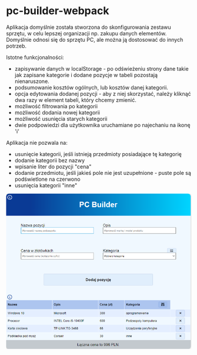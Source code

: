 # pc-builder-webpack

Aplikacja domyślnie została stworzona do skonfigurowania zestawu sprzętu, w celu lepszej organizacji np. zakupu danych elementów.
Domyślnie odnosi się do sprzętu PC, ale można ją dostosować do innych potrzeb.

Istotne funkcjonalności:
- zapisywanie danych w localStorage - po odświeżeniu strony dane takie jak zapisane kategorie i dodane pozycje w tabeli pozostają nienaruszone.
- podsumowanie kosztów ogólnych, lub kosztów danej kategorii.
- opcja edytowania dodanej pozycji - aby z niej skorzystać, należy kliknąć dwa razy w element tabeli, który chcemy zmienić.
- możliwość filtrowania po kategorii
- możliwość dodania nowej kategorii
- możliwość usunięcia starych kategorii
- dwie podpowiedzi dla użytkownika uruchamiane po najechaniu na ikonę 'i'


Aplikacja nie pozwala na:
- usunięcie kategorii, jeśli istnieją przedmioty posiadające tę kategorię
- dodanie kategorii bez nazwy
- wpisanie liter do pozycji "cena"
- dodanie przedmiotu, jeśli jakieś pole nie jest uzupełnione - puste pole są podświetlone na czerwono
- usunięcia kategorii "inne"



![preview image](preview1.PNG?raw=true "Title")
